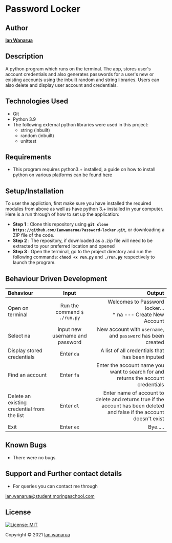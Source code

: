 # Password Locker

## Author

[**Ian Wanarua**]()

## Description

A python program which runs on the terminal. The app, stores user's account credentials and also generates passwords for a user's new or existing accounts using the inbuilt random and string libraries. Users can also delete and display user account and credentials.


## Technologies Used

* Git
* Python 3.9
* The following external python libraries were used in this project:
    - string (inbuilt)
    - random (inbuilt)
    - unittest

## Requirements

* This program requires python3.+ installed, a guide on how to install python on various platforms can be found [here](https://www.python.org/)

## Setup/Installation

To user the appliction, first make sure you have installed the required modules from above as well as have python 3.+ installed in your computer.
Here is a run through of how to set up the application:
* **Step 1** : Clone this repository using **`git clone https://github.com/Ianwanarua/Password-locker.git`**, or downloading a ZIP file of the code.
* **Step 2** : The repository, if downloaded as a .zip file will need to be extracted to your preferred location and opened
* **Step 3** : Open the terminal, go to the project directory and run the following commands: **`chmod +x run.py`** and **`./run.py`** respectively to launch the program.

## Behaviour Driven Development
| Behaviour | Input | Output |
| :---------------- | :---------------: | ------------------: |
|Open on terminal | Run the command ```$ ./run.py```|Welcomes to Password locker... <br>* na ---  Create New Account |
|Select  na| input new username and password| New  account with ```username```, and ```password``` has been created|
|Display stored credentials | Enter ```da```|A list of all credentials that has been inputed|
|Find an account|Enter ```fa```| Enter the account name you want to search for and returns the account credentials|
|Delete an existing credential from the list|Enter ```dl```|Enter name of account to delete and returns true if the account has been deleted and false if the account doesn't exist|
|Exit| Enter ```ex```| Bye.....|


## Known Bugs

* There were no bugs.

## Support and Further contact details

* For queries you can contact me through

ian.wanarua@student.moringaschool.com

## License

[![License: MIT](https://img.shields.io/badge/License-MIT-yellow.svg)](LICENSE)

Copyright © 2021  [Ian wanarua](https://github.com/ianwanarua)

